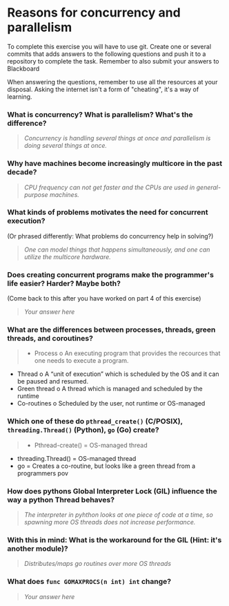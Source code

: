 # Reasons for concurrency and parallelism


To complete this exercise you will have to use git. Create one or several commits that adds answers to the following questions and push it to a repository to complete the task. Remember to also submit your answers to Blackboard

When answering the questions, remember to use all the resources at your disposal. Asking the internet isn't a form of "cheating", it's a way of learning.

 ### What is concurrency? What is parallelism? What's the difference?
 > *Concurrency is handling several things at once and parallelism is doing several things at once.*
 
 ### Why have machines become increasingly multicore in the past decade?
 > *CPU frequency can not get faster and the CPUs are used in general-purpose machines.*
 
 ### What kinds of problems motivates the need for concurrent execution?
 (Or phrased differently: What problems do concurrency help in solving?)
 > *One can model things that happens simultaneously, and one can utilize the multicore hardware.*
 
 ### Does creating concurrent programs make the programmer's life easier? Harder? Maybe both?
 (Come back to this after you have worked on part 4 of this exercise)
 > *Your answer here*
 
 ### What are the differences between processes, threads, green threads, and coroutines?
 > -	Process
  o	An executing program that provides the recources that one needs to execute a program.
-	Thread 
 o	A “unit of execution” which is scheduled by the OS and it can be paused and resumed.
-	Green thread 
 o	A thread which is managed and scheduled by the runtime  
-	Co-routines 
 o	Scheduled by the user, not runtime or OS-managed
 
 ### Which one of these do `pthread_create()` (C/POSIX), `threading.Thread()` (Python), `go` (Go) create?
 > -	Pthread-create() = OS-managed thread 
-	threading.Thread() = OS-managed thread
-	go = Creates a co-routine, but looks like a green thread from a programmers pov

 
 ### How does pythons Global Interpreter Lock (GIL) influence the way a python Thread behaves?
 > *The interpreter in pyhthon looks at one piece of code at a time, so spawning more OS threads does not increase performance.*
 
 ### With this in mind: What is the workaround for the GIL (Hint: it's another module)?
 > *Distributes/maps go routines over more OS threads*
 
 ### What does `func GOMAXPROCS(n int) int` change? 
 > *Your answer here*
